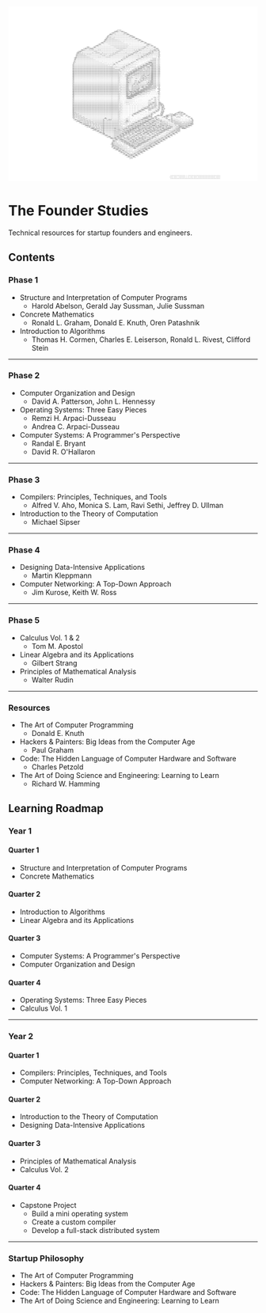 ![ASCII](./ascii.png)

# The Founder Studies

Technical resources for startup founders and engineers.

## Contents

### Phase 1

- Structure and Interpretation of Computer Programs
  - Harold Abelson, Gerald Jay Sussman, Julie Sussman
- Concrete Mathematics
  - Ronald L. Graham, Donald E. Knuth, Oren Patashnik
- Introduction to Algorithms
  - Thomas H. Cormen, Charles E. Leiserson, Ronald L. Rivest, Clifford Stein

---

### Phase 2

- Computer Organization and Design
  - David A. Patterson, John L. Hennessy
- Operating Systems: Three Easy Pieces
  - Remzi H. Arpaci-Dusseau
  - Andrea C. Arpaci-Dusseau
- Computer Systems: A Programmer's Perspective
  - Randal E. Bryant
  - David R. O'Hallaron

---

### Phase 3

- Compilers: Principles, Techniques, and Tools
  - Alfred V. Aho, Monica S. Lam, Ravi Sethi, Jeffrey D. Ullman
- Introduction to the Theory of Computation
  - Michael Sipser

---

### Phase 4

- Designing Data-Intensive Applications
  - Martin Kleppmann
- Computer Networking: A Top-Down Approach
  - Jim Kurose, Keith W. Ross

---

### Phase 5

- Calculus Vol. 1 & 2
  - Tom M. Apostol
- Linear Algebra and its Applications
  - Gilbert Strang
- Principles of Mathematical Analysis
  - Walter Rudin

---

### Resources

- The Art of Computer Programming
  - Donald E. Knuth
- Hackers & Painters: Big Ideas from the Computer Age
  - Paul Graham
- Code: The Hidden Language of Computer Hardware and Software
  - Charles Petzold
- The Art of Doing Science and Engineering: Learning to Learn
  - Richard W. Hamming



## Learning Roadmap

### Year 1

#### Quarter 1

- Structure and Interpretation of Computer Programs
- Concrete Mathematics

#### Quarter 2

- Introduction to Algorithms
- Linear Algebra and its Applications

#### Quarter 3

- Computer Systems: A Programmer's Perspective
- Computer Organization and Design

#### Quarter 4

- Operating Systems: Three Easy Pieces
- Calculus Vol. 1

---

### Year 2

#### Quarter 1

- Compilers: Principles, Techniques, and Tools
- Computer Networking: A Top-Down Approach

#### Quarter 2

- Introduction to the Theory of Computation
- Designing Data-Intensive Applications

#### Quarter 3

- Principles of Mathematical Analysis
- Calculus Vol. 2

#### Quarter 4

- Capstone Project
  - Build a mini operating system
  - Create a custom compiler
  - Develop a full-stack distributed system

---

### Startup Philosophy

- The Art of Computer Programming
- Hackers & Painters: Big Ideas from the Computer Age
- Code: The Hidden Language of Computer Hardware and Software
- The Art of Doing Science and Engineering: Learning to Learn
